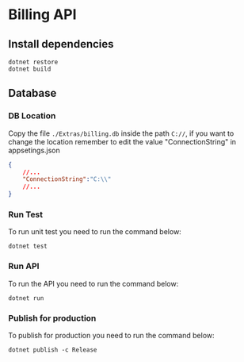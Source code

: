 # Billing API
## Install dependencies
```
dotnet restore
dotnet build
```
## Database
### DB Location
Copy the file `./Extras/billing.db` inside the path `C://`, if you want to change the location remember to edit the value "ConnectionString" in appsetings.json
```json
{
    //...
    "ConnectionString":"C:\\"
    //...
}
```
### Run Test
To run unit test you need to run the command below:

```
dotnet test
```
### Run API
To run the API you need to run the command below:
```
dotnet run
```
### Publish for production
To publish for production you need to run the command below:
```
dotnet publish -c Release
```